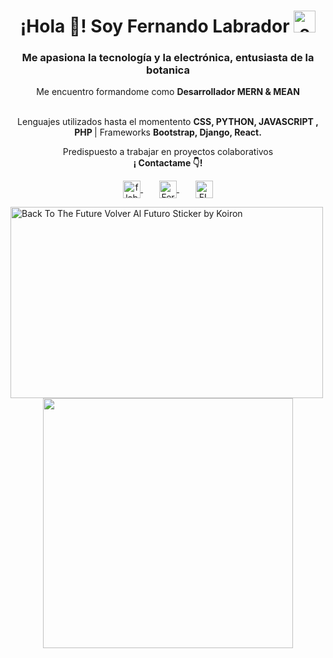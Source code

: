 <!-- ### Hi there 👋 -->
<h1 align="center">¡Hola 👋! Soy Fernando Labrador <img alt="emoji animado Planta joven🌱 title="🌱planta joven" src="https://www.emojiall.com/images/60/telegram/1f331.gif" height="35" width="35"></h1>

<h3 align="center">
   Me apasiona la tecnología y la electrónica, entusiasta de la botanica
</h3>
<!-- https://cdn.akamai.steamstatic.com/store/halloween2021/ojo.png-->

<p align="center">Me encuentro formandome como <strong>Desarrollador MERN & MEAN </strong> <br /><br /></p>
<p align="center">
   Lenguajes utilizados hasta el momentento <strong>CSS, PYTHON, JAVASCRIPT , PHP </strong>  |  Frameworks <strong>Bootstrap, Django, React. </strong><br />
</p>

<p align="center">
   Predispuesto a trabajar en proyectos colaborativos <br />
   <strong>¡ Contactame 👇!</strong>
</p>
<p align="center">
   <a href="mailto:flabradormb@gmail.com" target="blank" style='margin-right:8px'>
    <img align="center" src="https://cdn.jsdelivr.net/npm/simple-icons@3.0.1/icons/gmail.svg" alt="flabradormb@gmail.com" height="28px" width="28px" />
  </a>&emsp;
   <a href="https://www.linkedin.com/in/fernandolabradorb/" target="blank" style='margin-right:8px'>
    <img align="center" src="https://cdn.jsdelivr.net/npm/simple-icons@3.0.1/icons/linkedin.svg" alt="FernandoLabradorB" height="28px" width="28px" />
  </a>&emsp;
  <a href="https://twitter.com/FLabradorMB/" target="blank">
    <img align="center" src="https://cdn.jsdelivr.net/npm/simple-icons@3.0.1/icons/twitter.svg" alt="FLabradorMB" height="28px" width="28px" />
  </a>
</p>

<img src="https://media3.giphy.com/media/4TgHD1Nf3h4CDuAwpC/giphy.gif?cid=790b761167258cb090161b14823519bde7395ab6282d2406&amp;rid=giphy.gif&amp;ct=s" class="lolo" alt="Back To The Future Volver Al Futuro Sticker by Koiron" style="width: 500px; height: 305.208px; left: 0px; top: 0px;">

   
<div align="center">
    <img src="examm.svg" width="400" height="400">
</div>
<!--
**misiop/misiop** is a ✨ _special_ ✨ repository because its `README.md` (this file) appears on your GitHub profile.

Here are some ideas to get you started:

- 🔭 I’m currently working on ...
- 🌱 I’m currently learning ...
- 👯 I’m looking to collaborate on ...
- 🤔 I’m looking for help with ...
- 💬 Ask me about ...
- 📫 How to reach me: ...
- 😄 Pronouns: ...
- ⚡ Fun fact: ...
-->
